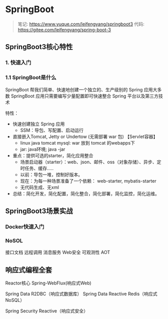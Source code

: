 # SpringBoot

>  笔记: https://www.yuque.com/leifengyang/springboot3
>  代码: https://gitee.com/leifengyang/spring-boot-3

## SpringBoot3核心特性

### 1. 快速入门

### 1.1 SpringBoot是什么

SpringBoot 帮我们简单、快速地创建一个独立的、生产级别的 Spring 应用大多数 SpringBoot 应用只需要编写少量配置即可快速整合 Spring 平台以及第三方技术

特性：

- 快速创建独立 Spring 应用
  - SSM：导包、写配置、启动运行
- 直接嵌入Tomcat, Jetty or Undertow (无需部署 war 包) 【Servlet容器】
  -  linux java tomcat mysql: war 放到 tomcat 的webapps下
  -   jar: java环境; java -jar
- 重点：提供可选的starter，简化应用整合
  - 场景启动器（starter）：web、json、邮件、oss（对象存储）、异步、定时任务、缓存…..
  - 以前：导包一堆，控制好版本。
  - 现在：为每一种场景准备了一个依赖： web-starter, mybatis-starter
  - 无代码生成、无xml
- 总结：简化开发，简化配置，简化整合，简化部署，简化监控，简化运维。

##  SpringBoot3场景实战

###  Docker快速入门

###  NoSOL
接口文档
远程调用
消息服务
Web安全
可观测性
 AOT

## 响应式编程全套

 Reactor核心
 Spring-WebFlux(响应式Web)

 Spring Data R2DBC（响应式数据库）
Spring Data Reactive Redis（响应式NoSQL） 

Spring Security Reactive（响应式安全）